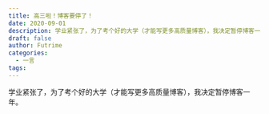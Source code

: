 ```yaml
---
title: 高三啦！博客要停了！
date: 2020-09-01
description: 学业紧张了，为了考个好的大学（才能写更多高质量博客），我决定暂停博客一年。
draft: false
author: Futrime
categories:
  - 一言
tags:
---
```



学业紧张了，为了考个好的大学（才能写更多高质量博客），我决定暂停博客一年。
